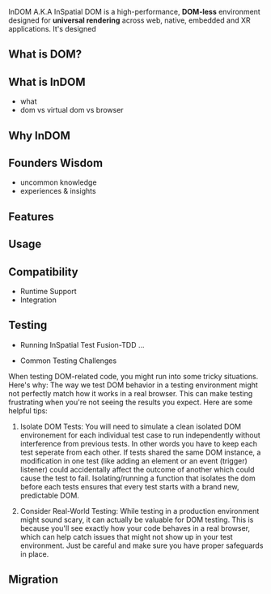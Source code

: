 InDOM A.K.A InSpatial DOM is a high-performance, **DOM-less** environment designed for **universal rendering** across web, native, embedded and XR applications. It's designed 

## What is DOM? 

## What is InDOM 
- what 
- dom vs virtual dom vs browser

## Why InDOM

## Founders Wisdom 
- uncommon knowledge
- experiences & insights

## Features 

## Usage

## Compatibility 
- Runtime Support 
- Integration

## Testing

- Running InSpatial Test Fusion-TDD
...

- Common Testing Challenges

When testing DOM-related code, you might run into some tricky situations. Here's why: The way we test DOM behavior in a testing environment might not perfectly match how it works in a real browser. This can make testing frustrating when you're not seeing the results you expect. Here are some helpful tips:

1. Isolate DOM Tests: You will need to simulate a clean isolated DOM environement for each individual test case to run independently without interference from previous tests. In other words you have to keep each test seperate from each other.  If tests shared the same DOM instance, a modification in one test (like adding an element or an event (trigger) listener) could accidentally affect the outcome of another which could cause the test to fail. Isolating/running a function that isolates the dom before each tests ensures that every test starts with a brand new, predictable DOM.

2. Consider Real-World Testing: While testing in a production environment might sound scary, it can actually be valuable for DOM testing. This is because you'll see exactly how your code behaves in a real browser, which can help catch issues that might not show up in your test environment. Just be careful and make sure you have proper safeguards in place.

## Migration 